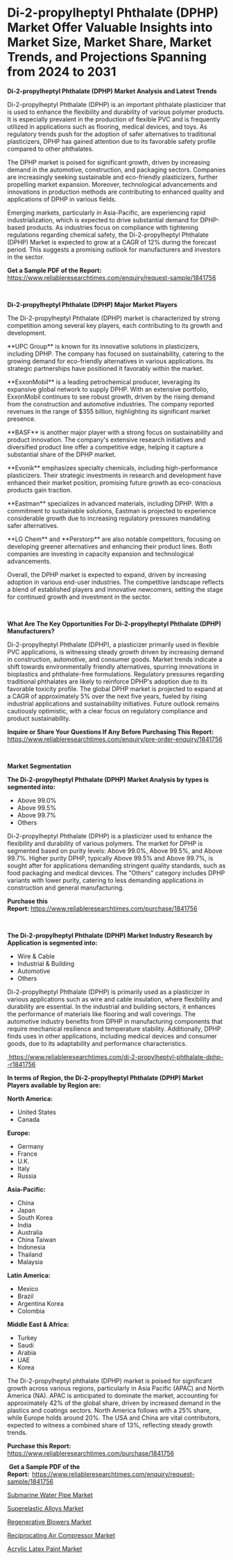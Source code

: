 <p><h1>Di-2-propylheptyl Phthalate (DPHP) Market Offer Valuable Insights into Market Size, Market Share, Market Trends, and Projections Spanning from 2024 to 2031</h1></p><p><strong>Di-2-propylheptyl Phthalate (DPHP) Market Analysis and Latest Trends</strong></p>
<p><p>Di-2-propylheptyl Phthalate (DPHP) is an important phthalate plasticizer that is used to enhance the flexibility and durability of various polymer products. It is especially prevalent in the production of flexible PVC and is frequently utilized in applications such as flooring, medical devices, and toys. As regulatory trends push for the adoption of safer alternatives to traditional plasticizers, DPHP has gained attention due to its favorable safety profile compared to other phthalates.</p><p>The DPHP market is poised for significant growth, driven by increasing demand in the automotive, construction, and packaging sectors. Companies are increasingly seeking sustainable and eco-friendly plasticizers, further propelling market expansion. Moreover, technological advancements and innovations in production methods are contributing to enhanced quality and applications of DPHP in various fields.</p><p>Emerging markets, particularly in Asia-Pacific, are experiencing rapid industrialization, which is expected to drive substantial demand for DPHP-based products. As industries focus on compliance with tightening regulations regarding chemical safety, the Di-2-propylheptyl Phthalate (DPHP) Market is expected to grow at a CAGR of 12% during the forecast period. This suggests a promising outlook for manufacturers and investors in the sector.</p></p>
<p><strong>Get a Sample PDF of the Report:&nbsp;</strong> <a href="https://www.reliableresearchtimes.com/enquiry/request-sample/1841756?utm_campaign=1582&utm_medium=2&utm_source=Github&utm_content=ia&utm_term=16102024&utm_id=di-2-propylheptyl-phthalate-dphp">https://www.reliableresearchtimes.com/enquiry/request-sample/1841756</a></p>
<p>&nbsp;</p>
<p><strong>Di-2-propylheptyl Phthalate (DPHP) Major Market Players</strong></p>
<p><p>The Di-2-propylheptyl Phthalate (DPHP) market is characterized by strong competition among several key players, each contributing to its growth and development. </p><p>**UPC Group** is known for its innovative solutions in plasticizers, including DPHP. The company has focused on sustainability, catering to the growing demand for eco-friendly alternatives in various applications. Its strategic partnerships have positioned it favorably within the market.</p><p>**ExxonMobil** is a leading petrochemical producer, leveraging its expansive global network to supply DPHP. With an extensive portfolio, ExxonMobil continues to see robust growth, driven by the rising demand from the construction and automotive industries. The company reported revenues in the range of $355 billion, highlighting its significant market presence.</p><p>**BASF** is another major player with a strong focus on sustainability and product innovation. The company's extensive research initiatives and diversified product line offer a competitive edge, helping it capture a substantial share of the DPHP market.</p><p>**Evonik** emphasizes specialty chemicals, including high-performance plasticizers. Their strategic investments in research and development have enhanced their market position, promising future growth as eco-conscious products gain traction.</p><p>**Eastman** specializes in advanced materials, including DPHP. With a commitment to sustainable solutions, Eastman is projected to experience considerable growth due to increasing regulatory pressures mandating safer alternatives.</p><p>**LG Chem** and **Perstorp** are also notable competitors, focusing on developing greener alternatives and enhancing their product lines. Both companies are investing in capacity expansion and technological advancements.</p><p>Overall, the DPHP market is expected to expand, driven by increasing adoption in various end-user industries. The competitive landscape reflects a blend of established players and innovative newcomers, setting the stage for continued growth and investment in the sector.</p></p>
<p>&nbsp;</p>
<p><strong>What Are The Key Opportunities For Di-2-propylheptyl Phthalate (DPHP) Manufacturers?</strong></p>
<p><p>Di-2-propylheptyl Phthalate (DPHP), a plasticizer primarily used in flexible PVC applications, is witnessing steady growth driven by increasing demand in construction, automotive, and consumer goods. Market trends indicate a shift towards environmentally friendly alternatives, spurring innovations in bioplastics and phthalate-free formulations. Regulatory pressures regarding traditional phthalates are likely to reinforce DPHP's adoption due to its favorable toxicity profile. The global DPHP market is projected to expand at a CAGR of approximately 5% over the next five years, fueled by rising industrial applications and sustainability initiatives. Future outlook remains cautiously optimistic, with a clear focus on regulatory compliance and product sustainability.</p></p>
<p><strong>Inquire or Share Your Questions If Any Before Purchasing This Report:</strong> <a href="https://www.reliableresearchtimes.com/enquiry/pre-order-enquiry/1841756?utm_campaign=1582&utm_medium=2&utm_source=Github&utm_content=ia&utm_term=16102024&utm_id=di-2-propylheptyl-phthalate-dphp">https://www.reliableresearchtimes.com/enquiry/pre-order-enquiry/1841756</a></p>
<p>&nbsp;</p>
<p><strong>Market Segmentation</strong></p>
<p><strong>The Di-2-propylheptyl Phthalate (DPHP) Market Analysis by types is segmented into:</strong></p>
<p><ul><li>Above 99.0%</li><li>Above 99.5%</li><li>Above 99.7%</li><li>Others</li></ul></p>
<p><p>Di-2-propylheptyl Phthalate (DPHP) is a plasticizer used to enhance the flexibility and durability of various polymers. The market for DPHP is segmented based on purity levels: Above 99.0%, Above 99.5%, and Above 99.7%. Higher purity DPHP, typically Above 99.5% and Above 99.7%, is sought after for applications demanding stringent quality standards, such as food packaging and medical devices. The "Others" category includes DPHP variants with lower purity, catering to less demanding applications in construction and general manufacturing.</p></p>
<p><strong>Purchase this Report:&nbsp;</strong><a href="https://www.reliableresearchtimes.com/purchase/1841756?utm_campaign=1582&utm_medium=2&utm_source=Github&utm_content=ia&utm_term=16102024&utm_id=di-2-propylheptyl-phthalate-dphp">https://www.reliableresearchtimes.com/purchase/1841756</a></p>
<p>&nbsp;</p>
<p><strong>The Di-2-propylheptyl Phthalate (DPHP) Market Industry Research by Application is segmented into:</strong></p>
<p><ul><li>Wire & Cable</li><li>Industrial & Building</li><li>Automotive</li><li>Others</li></ul></p>
<p><p>Di-2-propylheptyl Phthalate (DPHP) is primarily used as a plasticizer in various applications such as wire and cable insulation, where flexibility and durability are essential. In the industrial and building sectors, it enhances the performance of materials like flooring and wall coverings. The automotive industry benefits from DPHP in manufacturing components that require mechanical resilience and temperature stability. Additionally, DPHP finds uses in other applications, including medical devices and consumer goods, due to its adaptability and performance characteristics.</p></p>
<p><a href="https://www.reliableresearchtimes.com/di-2-propylheptyl-phthalate-dphp--r1841756?utm_campaign=1582&utm_medium=2&utm_source=Github&utm_content=ia&utm_term=16102024&utm_id=di-2-propylheptyl-phthalate-dphp">&nbsp;https://www.reliableresearchtimes.com/di-2-propylheptyl-phthalate-dphp--r1841756</a></p>
<p><strong>In terms of Region, the Di-2-propylheptyl Phthalate (DPHP) Market Players available by Region are:</strong></p>
<p>
    <p> <strong> North America: </strong>
        <ul>
            <li>United States</li>
            <li>Canada</li>
        </ul>
        </p> 
    <p> <strong> Europe: </strong>
        <ul>
            <li>Germany</li>
            <li>France</li>
            <li>U.K.</li>
            <li>Italy</li>
            <li>Russia</li>
        </ul>
        </p> 
    <p> <strong> Asia-Pacific: </strong>
        <ul>
            <li>China</li>
            <li>Japan</li>
            <li>South Korea</li>
            <li>India</li>
            <li>Australia</li>
            <li>China Taiwan</li>
            <li>Indonesia</li>
            <li>Thailand</li>
            <li>Malaysia</li>
        </ul>
        </p> 
    <p> <strong> Latin America: </strong>
        <ul>
            <li>Mexico</li>
            <li>Brazil</li>
            <li>Argentina Korea</li>
            <li>Colombia</li>
        </ul>
        </p> 
    <p> <strong> Middle East & Africa: </strong>
        <ul>
            <li>Turkey</li>
            <li>Saudi</li>
            <li>Arabia</li>
            <li>UAE</li>
            <li>Korea</li>
        </ul>
    </p>
    </p>
<p><p>The Di-2-propylheptyl phthalate (DPHP) market is poised for significant growth across various regions, particularly in Asia Pacific (APAC) and North America (NA). APAC is anticipated to dominate the market, accounting for approximately 42% of the global share, driven by increased demand in the plastics and coatings sectors. North America follows with a 25% share, while Europe holds around 20%. The USA and China are vital contributors, expected to witness a combined share of 13%, reflecting steady growth trends.</p></p>
<p><strong>Purchase this Report: </strong><a href="https://www.reliableresearchtimes.com/purchase/1841756?utm_campaign=1582&utm_medium=2&utm_source=Github&utm_content=ia&utm_term=16102024&utm_id=di-2-propylheptyl-phthalate-dphp">https://www.reliableresearchtimes.com/purchase/1841756</a></p>
<p>&nbsp;<strong>Get a Sample PDF of the Report:&nbsp;&nbsp;</strong><a href="https://www.reliableresearchtimes.com/enquiry/request-sample/1841756?utm_campaign=1582&utm_medium=2&utm_source=Github&utm_content=ia&utm_term=16102024&utm_id=di-2-propylheptyl-phthalate-dphp">https://www.reliableresearchtimes.com/enquiry/request-sample/1841756</a></p>
<p><strong></strong></p>
<p><p><a href="https://www.linkedin.com/pulse/submarine-water-pipe-market-investigation-industry-evolution-nxcfc?utm_campaign=1582&utm_medium=2&utm_source=Github&utm_content=ia&utm_term=16102024&utm_id=di-2-propylheptyl-phthalate-dphp">Submarine Water Pipe Market</a></p><p><a href="https://www.linkedin.com/pulse/global-superelastic-alloys-market-analysis-key-trends-future-xul3c?utm_campaign=1582&utm_medium=2&utm_source=Github&utm_content=ia&utm_term=16102024&utm_id=di-2-propylheptyl-phthalate-dphp">Superelastic Alloys Market</a></p><p><a href="https://issuu.com/reportprime-2/docs/regenerative-blowers-market-size-20_46a6ff8bb18598?utm_campaign=1582&utm_medium=2&utm_source=Github&utm_content=ia&utm_term=16102024&utm_id=di-2-propylheptyl-phthalate-dphp">Regenerative Blowers Market</a></p><p><a href="https://issuu.com/reportprime-2/docs/reciprocating-air-compressor-market_e46bc0d5c96163?utm_campaign=1582&utm_medium=2&utm_source=Github&utm_content=ia&utm_term=16102024&utm_id=di-2-propylheptyl-phthalate-dphp">Reciprocating Air Compressor Market</a></p><p><a href="https://www.linkedin.com/pulse/acrylic-latex-paint-industry-forecast-market-shifts-strategic-gz0ic?utm_campaign=1582&utm_medium=2&utm_source=Github&utm_content=ia&utm_term=16102024&utm_id=di-2-propylheptyl-phthalate-dphp">Acrylic Latex Paint Market</a></p></p>